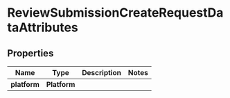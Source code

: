 

# ReviewSubmissionCreateRequestDataAttributes


## Properties

| Name | Type | Description | Notes |
|------------ | ------------- | ------------- | -------------|
|**platform** | **Platform** |  |  |



